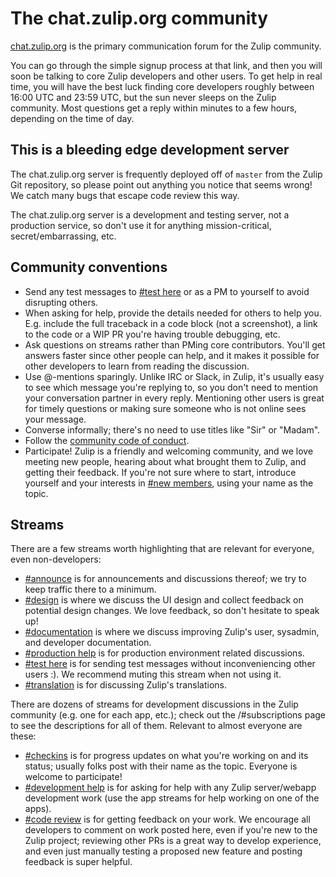 # The chat.zulip.org community

[chat.zulip.org](https://chat.zulip.org/) is the primary communication
forum for the Zulip community.

You can go through the simple signup process at that link, and then
you will soon be talking to core Zulip developers and other users.  To
get help in real time, you will have the best luck finding core
developers roughly between 16:00 UTC and 23:59 UTC, but the sun never
sleeps on the Zulip community.  Most questions get a reply
within minutes to a few hours, depending on the time of day.

## This is a bleeding edge development server

The chat.zulip.org server is frequently deployed off of `master` from
the Zulip Git repository, so please point out anything you notice that
seems wrong!  We catch many bugs that escape code review this way.

The chat.zulip.org server is a development and testing server, not a
production service, so don't use it for anything mission-critical,
secret/embarrassing, etc.

## Community conventions

* Send any test messages to
  [#test here](https://chat.zulip.org/#narrow/stream/test.20here) or
  as a PM to yourself to avoid disrupting others.
* When asking for help, provide the details needed for others to help
  you.  E.g. include the full traceback in a code block (not a
  screenshot), a link to the code or a WIP PR you're having trouble
  debugging, etc.
* Ask questions on streams rather than PMing core contributors.
  You'll get answers faster since other people can help, and it makes
  it possible for other developers to learn from reading the discussion.
* Use @-mentions sparingly.  Unlike IRC or Slack, in Zulip, it's
  usually easy to see which message you're replying to, so you don't
  need to mention your conversation partner in every reply.
  Mentioning other users is great for timely questions or making sure
  someone who is not online sees your message.
* Converse informally; there's no need to use titles like "Sir" or "Madam".
* Follow the [community code of conduct](code-of-conduct.html).
* Participate!  Zulip is a friendly and welcoming community, and we
  love meeting new people, hearing about what brought them to Zulip,
  and getting their feedback.  If you're not sure where to start,
  introduce yourself and your interests in
  [#new members](https://chat.zulip.org/#narrow/stream/new.20members),
  using your name as the topic.

## Streams

There are a few streams worth highlighting that are relevant for
everyone, even non-developers:

* [#announce](https://chat.zulip.org/#narrow/stream/announce) is for
  announcements and discussions thereof; we try to keep traffic there
  to a minimum.
* [#design](https://chat.zulip.org/#narrow/stream/design) is where we
  discuss the UI design and collect feedback on potential design
  changes.  We love feedback, so don't hesitate to speak up!
* [#documentation](https://chat.zulip.org/#narrow/stream/documentation)
  is where we discuss improving Zulip's user, sysadmin, and developer
  documentation.
* [#production help](https://chat.zulip.org/#narrow/stream/production.20help)
  is for production environment related discussions.
* [#test here](https://chat.zulip.org/#narrow/stream/test.20here) is
  for sending test messages without inconveniencing other users :).
  We recommend muting this stream when not using it.
* [#translation](https://chat.zulip.org/#narrow/stream/translation) is
  for discussing Zulip's translations.

There are dozens of streams for development discussions in the Zulip
community (e.g. one for each app, etc.); check out the /#subscriptions
page to see the descriptions for all of them.  Relevant to almost
everyone are these:

* [#checkins](https://chat.zulip.org/#narrow/stream/checkins) is for
  progress updates on what you're working on and its status; usually
  folks post with their name as the topic.  Everyone is welcome to
  participate!
* [#development help](https://chat.zulip.org/#narrow/stream/development.20help)
  is for asking for help with any Zulip server/webapp development work
  (use the app streams for help working on one of the apps).
* [#code review](https://chat.zulip.org/#narrow/stream/code.20review)
  is for getting feedback on your work.  We encourage all developers
  to comment on work posted here, even if you're new to the Zulip
  project; reviewing other PRs is a great way to develop experience,
  and even just manually testing a proposed new feature and posting
  feedback is super helpful.
